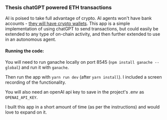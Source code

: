 
### Thesis chatGPT powered ETH transactions

AI is poised to take full advantage of crypto.  AI agents won't have bank accounts - [they will have crypto wallets](https://www.bloomberg.com/opinion/articles/2023-06-09/what-s-the-best-use-for-crypto-ai-will-figure-it-out).  This app is a simple implementation of using chatGPT to send transactions, but could easily be extended to any type of on-chain activity, and then further extended to use in an autonomous agent.

#### Running the code:
You will need to run ganache locally on port 8545 (`npm install ganache --global`) and run it with `ganache`.

Then run the app with `yarn run dev` (after `yarn install`).  I included a screen recording of the functionality.

You will also need an openAI api key to save in the project's .env as `OPENAI_API_KEY`. 

I built this app in a short amount of time (as per the instructions) and would love to expand on it.
